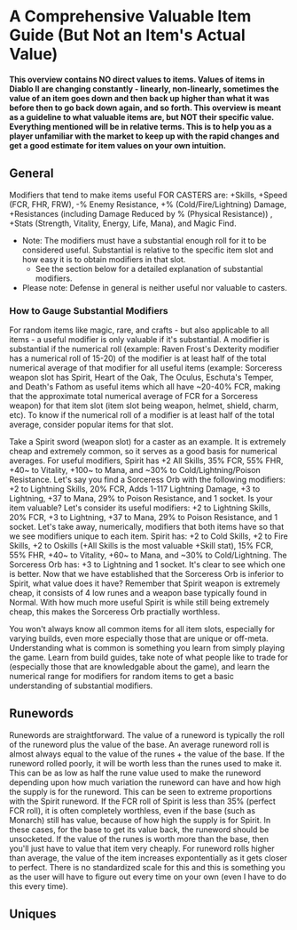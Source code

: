 # A Comprehensive Valuable Item Guide (But Not an Item's Actual Value)

#### This overview contains NO direct values to items. Values of items in Diablo II are changing constantly - linearly, non-linearly, sometimes the value of an item goes down and then back up higher than what it was before then to go back down again, and so forth. This overview is meant as a guideline to what valuable items are, but NOT their specific value. Everything mentioned will be in relative terms. This is to help you as a player unfamiliar with the market to keep up with the rapid changes and get a good estimate for item values on your own intuition.

## General

Modifiers that tend to make items useful FOR CASTERS are: +Skills, +Speed (FCR, FHR, FRW), -% Enemy Resistance, +% (Cold/Fire/Lightning) Damage, +Resistances (including Damage Reduced by % (Physical Resistance)) , +Stats (Strength, Vitality, Energy, Life, Mana), and Magic Find. 
  - Note: The modifiers must have a substantial enough roll for it to be considered useful. Substantial is relative to the specific item slot and how easy it is to obtain modifiers in that slot.
    - See the section below for a detailed explanation of substantial modifiers.
  - Please note: Defense in general is neither useful nor valuable to casters.

### How to Gauge Substantial Modifiers

For random items like magic, rare, and crafts - but also applicable to all items - a useful modifier is only valuable if it's substantial. A modifier is substantial if the numerical roll (example: Raven Frost's Dexterity modifier has a numerical roll of 15-20) of the modifier is at least half of the total numerical average of that modifier for all useful items (example: Sorceress weapon slot has Spirit, Heart of the Oak, The Oculus, Eschuta's Temper, and Death's Fathom as useful items which all have ~20-40% FCR, making that the approximate total numerical average of FCR for a Sorceress weapon) for that item slot (item slot being weapon, helmet, shield, charm, etc). To know if the numerical roll of a modifier is at least half of the total average, consider popular items for that slot.

Take a Spirit sword (weapon slot) for a caster as an example. It is extremely cheap and extremely common, so it serves as a good basis for numerical averages. For useful modifiers, Spirit has +2 All Skills, 35% FCR, 55% FHR, +40~ to Vitality, +100~ to Mana, and \~30% to Cold/Lightning/Poison Resistance. Let's say you find a Sorceress Orb with the following modifiers: +2 to Lightning Skills, 20% FCR, Adds 1-117 Lightning Damage, +3 to Lightning, +37 to Mana, 29% to Poison Resistance, and 1 socket. Is your item valuable? Let's consider its useful modifiers: +2 to Lightning Skills, 20% FCR, +3 to Lightning, +37 to Mana, 29% to Poison Resistance, and 1 socket. Let's take away, numerically, modifiers that both items have so that we see modifiers unique to each item. Spirit has: +2 to Cold Skills, +2 to Fire Skills, +2 to Oskills (+All Skills is the most valuable +Skill stat), 15% FCR, 55% FHR, +40~ to Vitality, +60~ to Mana, and ~30% to Cold/Lightning. The Sorceress Orb has: +3 to Lightning and 1 socket. It's clear to see which one is better. Now that we have established that the Sorceress Orb is inferior to Spirit, what value does it have? Remember that Spirit weapon is extremely cheap, it consists of 4 low runes and a weapon base typically found in Normal. With how much more useful Spirit is while still being extremely cheap, this makes the Sorceress Orb practially worthless.

You won't always know all common items for all item slots, especially for varying builds, even more especially those that are unique or off-meta. Understanding what is common is something you learn from simply playing the game. Learn from build guides, take note of what people like to trade for (especially those that are knowledgable about the game), and learn the numerical range for modifiers for random items to get a basic understanding of substantial modifiers.

## Runewords

Runewords are straightforward. The value of a runeword is typically the roll of the runeword plus the value of the base. An average runeword roll is almost always equal to the value of the runes + the value of the base. If the runeword rolled poorly, it will be worth less than the runes used to make it. This can be as low as half the rune value used to make the runeword depending upon how much variation the runeword can have and how high the supply is for the runeword. This can be seen to extreme proportions with the Spirit runeword. If the FCR roll of Spirit is less than 35% (perfect FCR roll), it is often completely worthless, even if the base (such as Monarch) still has value, because of how high the supply is for Spirit. In these cases, for the base to get its value back, the runeword should be unsocketed. If the value of the runes is worth more than the base, then you'll just have to value that item very cheaply. For runeword rolls higher than average, the value of the item increases expontentially as it gets closer to perfect. There is no standardized scale for this and this is something you as the user will have to figure out every time on your own (even I have to do this every time).

## Uniques



